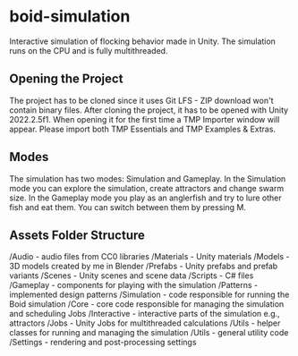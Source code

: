 # boid-simulation
Interactive simulation of flocking behavior made in Unity. The simulation runs on the CPU and is fully multithreaded.

## Opening the Project
The project has to be cloned since it uses Git LFS - ZIP download won't contain binary files.
After cloning the project, it has to be opened with Unity 2022.2.5f1.
When opening it for the first time a TMP Importer window will appear. Please import both TMP Essentials and TMP Examples & Extras.

## Modes
The simulation has two modes: Simulation and Gameplay.
In the Simulation mode you can explore the simulation, create attractors and change swarm size.
In the Gameplay mode you play as an anglerfish and try to lure other fish and eat them.
You can switch between them by pressing M.

## Assets Folder Structure
/Audio 		- audio files from CC0 libraries
/Materials 	- Unity materials
/Models 	- 3D models created by me in Blender
/Prefabs 	- Unity prefabs and prefab variants
/Scenes 	- Unity scenes and scene data
/Scripts 	- C# files
	/Gameplay 	- components for playing with the simulation
	/Patterns 	- implemented design patterns
	/Simulation - code responsible for running the Boid simulation
		/Core 			- core code responsible for managing the simulation and scheduling Jobs
		/Interactive 	- interactive parts of the simulation e.g., attractors
		/Jobs 			- Unity Jobs for multithreaded calculations
		/Utils 			- helper classes for running and managing the simulation
	/Utils 		- general utility code
/Settings 	- rendering and post-processing settings